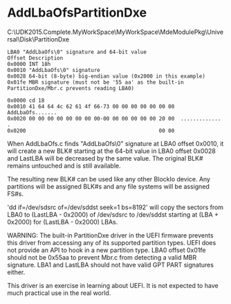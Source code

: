 # AddLbaOfsPartitionDxe

C:\UDK2015.Complete.MyWorkSpace\MyWorkSpace\MdeModulePkg\Universal\Disk\PartitionDxe

```
LBA0 "AddLbaOfs\0" signature and 64-bit value
Offset Description
0x0000 INT 18h
0x0010 "AddLbaOfs\0" signature
0x0028 64-bit (8-byte) big-endian value (0x2000 in this example)
0x01fe MBR signature (must not be '55 aa' as the built-in PartitionDxe/Mbr.c prevents reading LBA0)

0x0000 cd 18
0x0010 41 64 64 4c 62 61 4f 66-73 00 00 00 00 00 00 00  AddLbaOfs.......
0x0020 00 00 00 00 00 00 00 00-00 00 00 00 00 00 20 00  .............  .
0x0200                                           00 00  
```

When AddLbaOfs.c finds "AddLbaOfs\0" signature at LBA0 offset 0x0010, it will create a new BLK# starting at the 64-bit value in LBA0 offset 0x0028 and LastLBA will be decreased by the same value.  The original BLK# remains untouched and is still available.

The resulting new BLK# can be used like any other BlockIo device.  Any partitions will be assigned BLK#s and any file systems will be assigned FS#s.

'dd if=/dev/sdsrc of=/dev/sddst seek=1 bs=8192' will copy the sectors from LBA0 to (LastLBA - 0x2000) of /dev/sdsrc to /dev/sddst starting at (LBA + 0x2000) for (LastLBA - 0x2000) LBAs.

WARNING: The built-in PartitionDxe driver in the UEFI firmware prevents this driver from accessing any of its supported partition types.  UEFI does not provide an API to hook in a new partition type.  LBA0 offset 0x01fe should not be 0x55aa to prevent Mbr.c from detecting a valid MBR signature.  LBA1 and LastLBA should not have valid GPT PART signatures either.

This driver is an exercise in learning about UEFI.  It is not expected to have much practical use in the real world.

